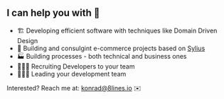 ## I can help you with 🤝

* 🏗️ Developing efficient software with techniques like Domain Driven Design
* 🛒 Building and consulgint e-commerce projects based on [Sylius](https://github.com/Sylius/Sylius)
* 🏭 Building processes - both technical and business ones
* 👨🏻‍💻 Recruiting Developers to your team
* 👨🏻‍🏫 Leading your development team

Interested? Reach me at: [konrad@8lines.io](mailto:konrad@8lines.io) ✉️
